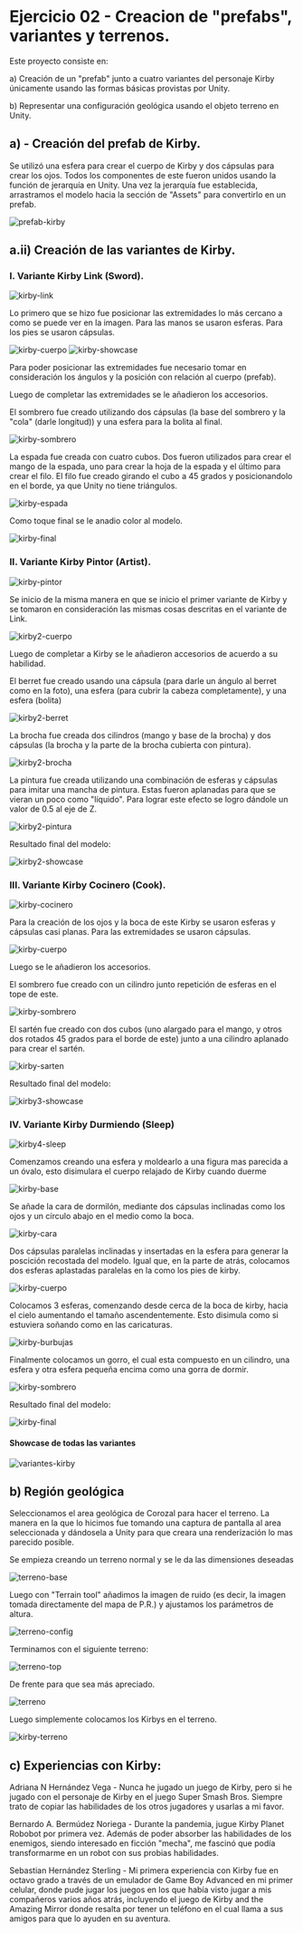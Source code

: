 # Ejercicio 02 - Creacion de "prefabs", variantes y terrenos.

Este proyecto consiste en:
 
a) Creación de un "prefab" junto a cuatro variantes del personaje Kirby únicamente usando las formas
   básicas provistas por Unity.

b) Representar una configuración geológica usando el objeto terreno en Unity.


## a) - Creación del prefab de Kirby.


Se utilizó una esfera para crear el cuerpo de Kirby y dos cápsulas para crear los ojos. Todos los
componentes de este fueron unidos usando la función de jerarquía en Unity. Una vez la jerarquía fue
establecida, arrastramos el modelo hacia la sección de "Assets" para convertirlo en un prefab.


![prefab-kirby](./img/kirby-prefab.png)


## a.ii)  Creación de las variantes de Kirby.


### I.  Variante Kirby Link (Sword).


![kirby-link](./img/kirby-link.png)


Lo primero que se hizo fue posicionar las extremidades lo más cercano a como se puede ver en la imagen.
Para las manos se usaron esferas. Para los pies se usaron cápsulas.

![kirby-cuerpo](./img/kirby-cuerpo.png)
![kirby-showcase](./img/kirby-showcase.png)

Para poder posicionar las extremidades fue necesario tomar en consideración los ángulos y la posición
con relación al cuerpo (prefab). 


Luego de completar las extremidades se le añadieron los accesorios.


El sombrero fue creado utilizando dos cápsulas (la base del sombrero y la "cola" (darle longitud)) y 
una esfera para la bolita al final.

![kirby-sombrero](./img/kirby-sombrero.png)

La espada fue creada con cuatro cubos. Dos fueron utilizados para crear el mango de la espada, 
uno para crear la hoja de la espada y el último para crear el filo. 
El filo fue creado girando el cubo a 45 grados y posicionandolo en el borde, ya que Unity no tiene triángulos. 

![kirby-espada](./img/kirby-ready.png)

Como toque final se le anadio color al modelo.

![kirby-final](./img/kirby-final.png)

### II. Variante Kirby Pintor (Artist).


![kirby-pintor](./img/kirby-artist.png)

Se inicio de la misma manera en que se inicio el primer variante de Kirby y se tomaron en consideración
las mismas cosas descritas en el variante de Link.

![kirby2-cuerpo](./img/kirby2-cuerpo.png)

Luego de completar a Kirby se le añadieron accesorios de acuerdo a su habilidad.


El berret fue creado usando una cápsula (para darle un ángulo al berret como en la foto), una esfera (para
cubrir la cabeza completamente), y una esfera (bolita)

![kirby2-berret](./img/kirby2-berret.png)

La brocha fue creada dos cilindros (mango y base de la brocha) y dos cápsulas (la brocha y la parte
de la brocha cubierta con pintura).

![kirby2-brocha](./img/kirby2-brocha.png)

La pintura fue creada utilizando una combinación de esferas y cápsulas para imitar una mancha de pintura.
Estas fueron aplanadas para que se vieran un poco como "líquido". Para lograr este efecto se logro dándole
un valor de 0.5 al eje de Z.

![kirby2-pintura](./img/kirby2-pintura.png)

Resultado final del modelo:

![kirby2-showcase](./img/kirby2-showcase.png)


### III.  Variante Kirby Cocinero (Cook).

![kirby-cocinero](./img/kirby-cook.png)

Para la creación de los ojos y la boca de este Kirby se usaron esferas y cápsulas casi planas. Para las
extremidades se usaron cápsulas.

![kirby-cuerpo](./img/kirby3-cuerpo.png)

Luego se le añadieron los accesorios.

El sombrero fue creado con un cilindro junto repetición de esferas en el tope de este. 

![kirby-sombrero](./img/kirby3-sombrero.png)

El sartén fue creado con dos cubos (uno alargado para el mango, y otros dos rotados 45 grados para el borde de este)
junto a una cilindro aplanado para crear el sartén.

![kirby-sarten](./img/kirby3-sarten.png)

Resultado final del modelo:

![kirby3-showcase](./img/kirby3-showcase.png)


### IV.  Variante Kirby Durmiendo (Sleep)

![kirby4-sleep](./img/kirby-sleep.png)

Comenzamos creando una esfera y moldearlo a una figura mas parecida a un óvalo, esto disimulara el cuerpo relajado de Kirby cuando duerme

![kirby-base](./img/kirby4-base.png)

Se añade la cara de dormilón, mediante dos cápsulas inclinadas como los ojos y un círculo abajo en el medio como la boca.

![kirby-cara](./img/kirby4-cara.png)

Dos cápsulas paralelas inclinadas y insertadas en la esfera para generar la poscición recostada del modelo. Igual que, en la parte de atrás, colocamos dos esferas aplastadas paralelas en la como los pies de kirby.

![kirby-cuerpo](./img/kirby4-cuerpo.png)

Colocamos 3 esferas, comenzando desde cerca de la boca de kirby, hacia el cielo aumentando el tamaño ascendentemente. Esto disimula como si estuviera soñando como en las caricaturas.

![kirby-burbujas](./img/kirby4-burbujas.png)

Finalmente colocamos un gorro, el cual esta compuesto en un cilindro, una esfera y otra esfera pequeña encima como una gorra de dormir.

![kirby-sombrero](./img/kirby4-sombrero.png)

Resultado final del modelo:

![kirby-final](./img/kirby4-final.png)

#### Showcase de todas las variantes

![variantes-kirby](./img/coleccion-kirbys.png)


## b)  Región geológica

Seleccionamos el area geológica de Corozal para hacer el terreno. La manera en la que lo hicimos fue tomando una captura de
pantalla al area seleccionada y dándosela a Unity para que creara una renderización lo mas parecido posible.

Se empieza creando un terreno normal y se le da las dimensiones deseadas

![terreno-base](./img/terreno-base.jpeg)

Luego con "Terrain tool" añadimos la imagen de ruido (es decir, la imagen tomada directamente del mapa de P.R.) y ajustamos los parámetros de altura.

![terreno-config](./img/terreno-config.jpeg)

Terminamos con el siguiente terreno:

![terreno-top](./img/terreno-top.png)

De frente para que sea más apreciado.

![terreno](./img/terreno.png)

Luego simplemente colocamos los Kirbys en el terreno.

![kirby-terreno](./img/kirby-terreno.png) 

## c) Experiencias con Kirby:

Adriana N Hernández Vega - Nunca he jugado un juego de Kirby, pero si he jugado con el personaje de Kirby en el
juego Super Smash Bros. Siempre trato de copiar las habilidades de los otros jugadores y usarlas a mi favor.

Bernardo A. Bermúdez Noriega - Durante la pandemia, jugue Kirby Planet Robobot por primera vez. Además de poder absorber las habilidades de los enemigos, siendo interesado en ficción "mecha", me fascinó que podía transformarme en un robot con sus probias habilidades.

Sebastian Hernández Sterling - Mi primera experiencia con Kirby fue en octavo grado a través de un emulador de Game Boy Advanced en mi primer celular, donde pude jugar los juegos en los que había visto jugar a mis compañeros varios años atrás, incluyendo el juego de Kirby and the Amazing Mirror donde resalta por tener un teléfono en el cual llama a sus amigos para que lo ayuden en su aventura.
